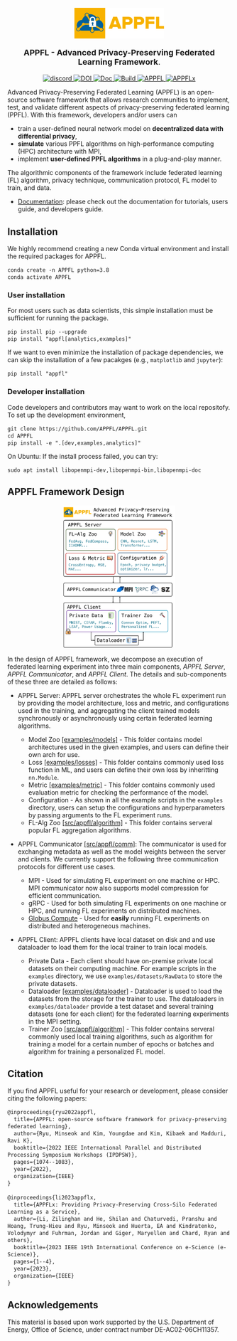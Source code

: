 <p align="center">
  <a href="http://appfl.rtfd.io"><img src="https://github.com/APPFL/APPFL/blob/main/docs/_static/logo/logo_small.png?raw=true" alt="APPFL logo" style="width: 40%; height: auto;"></a>
</p>

<p align="center" style="font-size: 18px;">
    <b>APPFL - Advanced Privacy-Preserving Federated Learning Framework</b>.
</p>

<p align="center">
  <a href="https://discord.com/invite/bBW56EYGUS">
      <img src="https://dcbadge.vercel.app/api/server/bBW56EYGUS?theme=default-inverted&style=flat" alt="discord">
  </a>
  <a href="https://zenodo.org/badge/latestdoi/414722606" target="_blank">
      <img src="https://zenodo.org/badge/414722606.svg" alt="DOI">
  </a> 
  <a href="https://appfl.readthedocs.io/en/latest/?badge=latest" target="_blank">
      <img src="https://readthedocs.org/projects/appfl/badge/?version=latest" alt="Doc">
  </a>
  <a href="https://github.com/APPFL/APPFL/actions/workflows/build.yml" target="_blank">
      <img src="https://github.com/APPFL/APPFL/actions/workflows/build.yml/badge.svg?branch=main&event=push" alt="Build">
  </a>
  <a href="https://arxiv.org/abs/2202.03672">
      <img src="https://img.shields.io/badge/arXiv-2202.03672-B31B1B.svg" alt="APPFL">
  </a>
  <a href="https://arxiv.org/abs/2308.08786">
      <img src="https://img.shields.io/badge/arXiv-2308.08786-B31B1B.svg" alt="APPFLx">
  </a>
</p>


Advanced Privacy-Preserving Federated Learning (APPFL) is an open-source software framework that allows research communities to implement, test, and validate different aspects of privacy-preserving federated learning (PPFL).
With this framework, developers and/or users can

- train a user-defined neural network model on **decentralized data with differential privacy**,
- **simulate** various PPFL algorithms on high-performance computing (HPC) architecture with MPI,
- implement **user-defined PPFL algorithms** in a plug-and-play manner.

The algorithmic components of the framework include federated learning (FL) algorithm, privacy technique, communication protocol, FL model to train, and data.

- [Documentation](http://appfl.rtfd.io/): please check out the documentation for tutorials, users guide, and developers guide.

## Installation

We highly recommend creating a new Conda virtual environment and install the required packages for APPFL.

```shell
conda create -n APPFL python=3.8
conda activate APPFL
```

### User installation

For most users such as data scientists, this simple installation must be sufficient for running the package.

```shell
pip install pip --upgrade
pip install "appfl[analytics,examples]"
```

If we want to even minimize the installation of package dependencies, we can skip the installation of a few pacakges (e.g., `matplotlib` and `jupyter`):

```shell
pip install "appfl"
```

### Developer installation

Code developers and contributors may want to work on the local repositofy. 
To set up the development environment, 

```shell
git clone https://github.com/APPFL/APPFL.git
cd APPFL
pip install -e ".[dev,examples,analytics]"
```
On Ubuntu:
If the install process failed, you can try:
```shell
sudo apt install libopenmpi-dev,libopenmpi-bin,libopenmpi-doc
```

## APPFL Framework Design
<p align="center">
  <img src='docs/_static/design.jpg' style="width: 50%; height: auto;"/>
</p>

In the design of APPFL framework, we decompose an execution of federated learning experiment into three main components, *APPFL Server*, *APPFL Communicator*, and *APPFL Client*. The details and sub-components of these three are detailed as follows:

- APPFL Server: APPFL server orchestrates the whole FL experiment run by providing the model architecture, loss and metric, and configurations used in the training, and aggregating the client trained models synchronously or asynchronously using certain federated learning algorithms.
    
    - Model Zoo [[examples/models]](examples/models/) - This folder contains model architectures used in the given examples, and users can define their own arch for use.
    - Loss [[examples/losses]](examples/losses/) - This folder contains commonly used loss function in ML, and users can define their own loss by inheritting `nn.Module`.
    - Metric [[examples/metric]](examples/metric/) - This folder contains commonly used evaluation metric for checking the performance of the model.
    - Configuration - As shown in all the example scripts in the `examples` directory, users can setup the configurations and hyperparameters by passing arguments to the FL experiment runs.
    - FL-Alg Zoo [[src/appfl/algorithm]](src/appfl/algorithm/) - This folder contains serveral popular FL aggregation algorithms. 
- APPFL Communicator [[src/appfl/comm]](src/appfl/comm/): The communicator is used for exchanging metadata as well as the model weights between the server and clients. We currently support the following three communication protocols for different use cases.
    
    - MPI - Used for simulating FL experiment on one machine or HPC. MPI communicator now also supports model compression for efficient communication.
    - gRPC - Used for both simulating FL experiments on one machine or HPC, and running FL experiments on distributed machines.
    - [Globus Compute](https://funcx.readthedocs.io/en/latest/index.html) - Used for **easily** running FL experiments on distributed and heterogeneous machines.
- APPFL Client: APPFL clients have local dataset on disk and and use dataloader to load them for the local trainer to train local models.
    - Private Data - Each client should have on-premise private local datasets on their computing machine. For example scripts in the `examples` directory, we use `examples/datasets/RawData` to store the private datasets.
    - Dataloader [[examples/dataloader]](examples/dataloader/) - Dataloader is used to load the datasets from the storage for the trainer to use. The dataloaders in `examples/dataloader` provide a test dataset and several training datasets (one for each client) for the federated learning experiments in the MPI setting.
    - Trainer Zoo [[src/appfl/algorithm]](src/appfl/algorithm/) - This folder contains serveral commonly used local training algorithms, such as algorithm for training a model for a certain number of epochs or batches and algorithm for training a personalized FL model.

## Citation
If you find APPFL useful for your research or development, please consider citing the following papers:
```
@inproceedings{ryu2022appfl,
  title={APPFL: open-source software framework for privacy-preserving federated learning},
  author={Ryu, Minseok and Kim, Youngdae and Kim, Kibaek and Madduri, Ravi K},
  booktitle={2022 IEEE International Parallel and Distributed Processing Symposium Workshops (IPDPSW)},
  pages={1074--1083},
  year={2022},
  organization={IEEE}
}

@inproceedings{li2023appflx,
  title={APPFLx: Providing Privacy-Preserving Cross-Silo Federated Learning as a Service},
  author={Li, Zilinghan and He, Shilan and Chaturvedi, Pranshu and Hoang, Trung-Hieu and Ryu, Minseok and Huerta, EA and Kindratenko, Volodymyr and Fuhrman, Jordan and Giger, Maryellen and Chard, Ryan and others},
  booktitle={2023 IEEE 19th International Conference on e-Science (e-Science)},
  pages={1--4},
  year={2023},
  organization={IEEE}
}
```

## Acknowledgements

This material is based upon work supported by the U.S. Department of Energy, Office of Science, under contract number DE-AC02-06CH11357.
